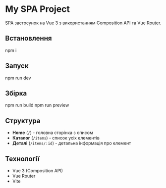 # My SPA Project

SPA застосунок на Vue 3 з використанням Composition API та Vue Router.

## Встановлення

npm i

## Запуск

npm run dev

## Збірка

npm run build
npm run preview

## Структура

- **Home** (`/`) - головна сторінка з описом
- **Каталог** (`/items`) - список усіх елементів
- **Деталі** (`/items/:id`) - детальна інформація про елемент

## Технології

- Vue 3 (Composition API)
- Vue Router
- Vite
